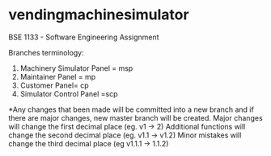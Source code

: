 # vendingmachinesimulator
BSE 1133 - Software Engineering Assignment

Branches terminology:
1. Machinery Simulator Panel = msp
2. Maintainer Panel = mp
3. Customer Panel= cp
4. Simulator Control Panel =scp

*Any changes that been made will be committed into a new branch and if there are major changes, new master branch will be created.
Major changes will change the first decimal place (eg. v1 -> 2)
Additional functions will change the second decimal place (eg. v1.1 -> v1.2)
Minor mistakes will change the third decimal place (eg v1.1.1 -> 1.1.2)
